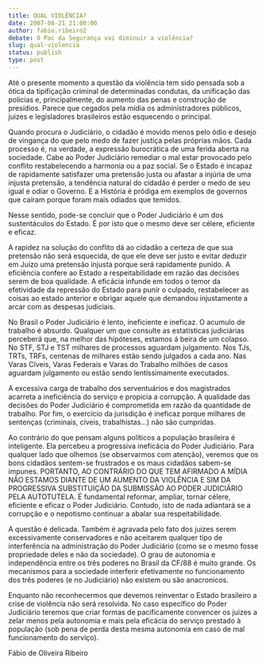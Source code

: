 ```yaml
---
title: QUAL VIOLÊNCIA?
date: 2007-08-21 21:00:00
author: fabio.ribeiro2
debate: O Pac da Segurança vai diminuir a violência?
slug: qual-violencia
status: publish 
type: post
---
```


  

Até o presente momento a questão da violência tem sido pensada sob a ótica da tipifiçação criminal de determinadas condutas, da unificação das polícias e, principalmente, do aumento das penas e construção de presídios. Parece que cegados pela mídia os administradores públicos, juizes e legisladores brasileiros estão esquecendo o principal.  

  

  

Quando procura o Judiciário, o cidadão é movido menos pelo ódio e desejo de vingança do que pelo medo de fazer justiça pelas próprias mãos. Cada processo é, na verdade, a expressão burocrática de uma ferida aberta na sociedade. Cabe ao Poder Judiciário remediar o mal estar provocado pelo conflito restabelecendo a harmonia ou a paz social. Se o Estado é incapaz de rapidamente satisfazer uma pretensão justa ou afastar a injúria de uma injusta pretensão, a tendência natural do cidadão é perder o medo de seu igual e odiar o Governo. E a História é pródiga em exemplos de governos que caíram porque foram mais odiados que temidos.   

  

  

Nesse sentido, pode-se concluir que o Poder Judiciário é um dos sustentáculos do Estado. É por isto que o mesmo deve ser célere, eficiente e eficaz.   

  

  

A rapidez na solução do conflito dá ao cidadão a certeza de que sua pretensão não será esquecida, de que ele deve ser justo e evitar deduzir em Juízo uma pretensão injusta porque será rapidamente punido. A eficiência confere ao Estado a respeitabilidade em razão das decisões serem de boa qualidade. A eficácia infunde em todos o temor da efetividade da repressão do Estado para punir o culpado, restabelecer as coisas ao estado anterior e obrigar aquele que demandou injustamente a arcar com as despesas judiciais.  

  

  

No Brasil o Poder Judiciário é lento, ineficiente e ineficaz. O acumulo de trabalho é absurdo. Qualquer um que consulte as estatísticas judiciárias perceberá que, na melhor das hipóteses, estamos á beira de um colapso. No STF, STJ e TST milhares de processos aguardam julgamento. Nos TJs, TRTs, TRFs, centenas de milhares estão sendo julgados a cada ano. Nas Varas Cíveis, Varas Federais e Varas do Trabalho milhões de casos aguardam julgamento ou estão sendo lentíssimamente executados.   

  

  

A excessiva carga de trabalho dos serventuários e dos magistrados acarreta a ineficiência do serviço e propicia a corrupção. A qualidade das decisões do Poder Judiciário é comprometida em razão da quantidade de trabalho. Por fim, o exercício da jurisdição é ineficaz porque milhares de sentenças (criminais, cíveis, trabalhistas...) não são cumpridas.   

  

  

Ao contrário do que pensam alguns políticos a população brasileira é inteligente. Ela percebeu a progressiva ineficácia do Poder Judiciário. Para qualquer lado que olhemos (se observarmos com atenção), veremos que os bons cidadãos sentem-se frustrados e os maus cidadãos sabem-se impunes. PORTANTO, AO CONTRÁRIO DO QUE TEM AFIRMADO A MÍDIA NÃO ESTAMOS DIANTE DE UM AUMENTO DA VIOLÊNCIA E SIM DA PROGRESSIVA SUBSTITUIÇÃO DA SUBMISSÃO AO PODER JUDICIÁRIO PELA AUTOTUTELA. É fundamental reformar, ampliar, tornar célere, eficiente e eficaz o Poder Judiciário. Contudo, isto de nada adiantará se a corrupção e o nepotismo continuar a abalar sua respeitabilidade.   

  

  

A questão é delicada. Também é agravada pelo fato dos juizes serem excessivamente conservadores e não aceitarem qualquer tipo de interferência na administração do Poder Judiciário (como se o mesmo fosse propriedade deles e não da sociedade). O grau de autonomia e independência entre os três poderes no Brasil da CF/88 é muito grande. Os mecanismos para a sociedade interferir efetivamente no funcionamento dos três poderes (e no Judiciário) não existem ou são anacronicos.   

  

  

Enquanto não reconhecermos que devemos reinventar o Estado brasileiro a crise de violência não será resolvida. No caso específico do Poder Judiciário teremos que criar formas de pacificamente convencer os juizes a zelar menos pela autonomia e mais pela eficácia do serviço prestado à população (sob pena de perda desta mesma autonomia em caso de mal funcionamento do serviço).  

  

  

  

Fábio de Oliveira Ribeiro   

